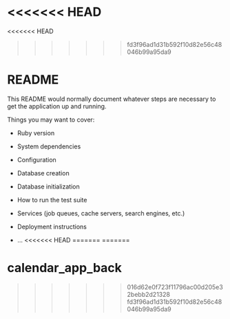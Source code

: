 <<<<<<< HEAD
=======
<<<<<<< HEAD
>>>>>>> fd3f96ad1d31b592f10d82e56c48046b99a95da9
# README

This README would normally document whatever steps are necessary to get the
application up and running.

Things you may want to cover:

* Ruby version

* System dependencies

* Configuration

* Database creation

* Database initialization

* How to run the test suite

* Services (job queues, cache servers, search engines, etc.)

* Deployment instructions

* ...
<<<<<<< HEAD
=======
=======
# calendar_app_back
>>>>>>> 016d62e0f723f11796ac00d205e32bebb2d21328
>>>>>>> fd3f96ad1d31b592f10d82e56c48046b99a95da9
